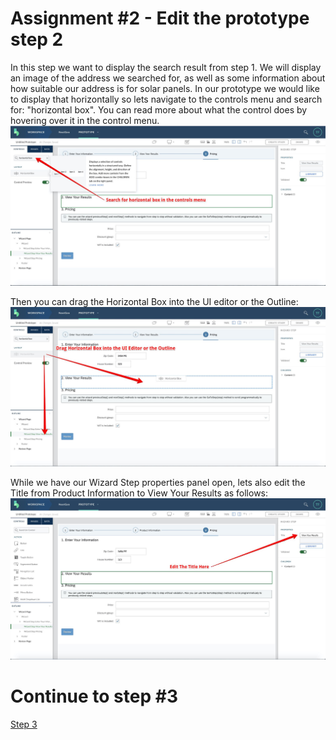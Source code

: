 # Assignment #2 - Edit the prototype step 2

In this step we want to display the search result from step 1. We will display an image of the address we searched for, as well as some information about how suitable our address is for solar panels. In our prototype we would like to display that horizontally so lets navigate to the controls menu and search for: "horizontal box". You can read more about what the control does by hovering over it in the control menu.
![Step 2 Delete](https://github.com/Innov8ion-developer/SAP_Build_Assignments/blob/master/img/Horizontalbox.jpg)


Then you can drag the Horizontal Box into the UI editor or the Outline:
![Step 2 Delete In Properties](https://github.com/Innov8ion-developer/SAP_Build_Assignments/blob/master/img/Drag%20Horizontal%20Box.jpg)

While we have our Wizard Step properties panel open, lets also edit the Title from Product Information to View Your Results as follows:
![Step 2 Edit Wizard Step Title](https://github.com/Innov8ion-developer/SAP_Build_Assignments/blob/master/img/%232%20edit%20wizard%20step%20title.jpg)

# Continue to step #3
[Step 3](https://github.com/Innov8ion-developer/SAP_Build_Assignmentss/tree/3_)
